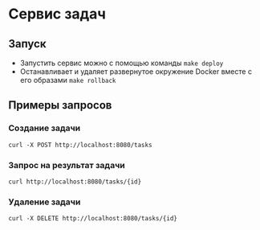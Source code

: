 # **Сервис задач**

## Запуск

- Запустить сервис можно с помощью команды `make deploy`
- Останавливает и удаляет развернутое окружение Docker вместе с его образами `make rollback`


## Примеры запросов
### Создание задачи
```
curl -X POST http://localhost:8080/tasks      
```

### Запрос на результат задачи
```
curl http://localhost:8080/tasks/{id}
```

### Удаление задачи
``` 
curl -X DELETE http://localhost:8080/tasks/{id}
```

